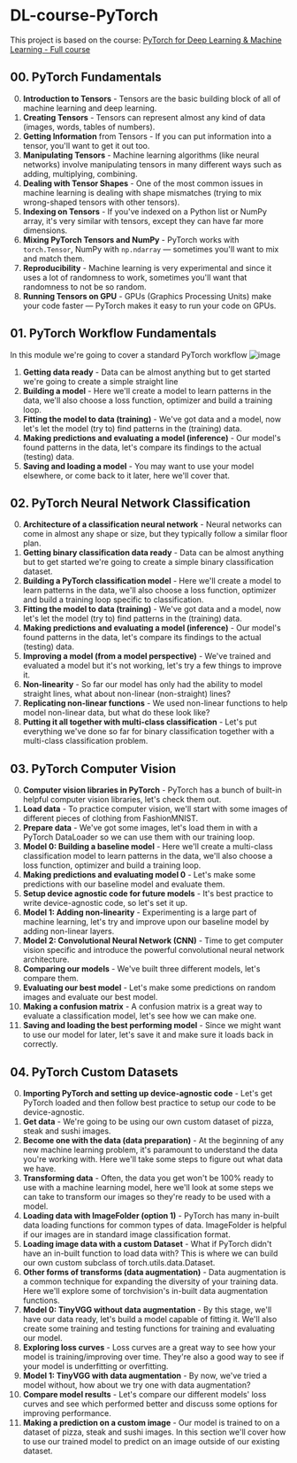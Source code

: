 # DL-course-PyTorch
This project is based on the course:  [PyTorch for Deep Learning & Machine Learning - Full course](https://www.youtube.com/watch?v=V_xro1bcAuA&pp=2AbqoAU%3D)

## 00. PyTorch Fundamentals

0. **Introduction to Tensors** - Tensors are the basic building block of all of machine learning and deep learning.
1. **Creating Tensors** - Tensors can represent almost any kind of data (images, words, tables of numbers).
2. **Getting Information** from Tensors - If you can put information into a tensor, you'll want to get it out too.
3. **Manipulating Tensors** - Machine learning algorithms (like neural networks) involve manipulating tensors in many different ways such as adding, multiplying, combining.
4. **Dealing with Tensor Shapes** - One of the most common issues in machine learning is dealing with shape mismatches (trying to mix wrong-shaped tensors with other tensors).
5. **Indexing on Tensors** - If you've indexed on a Python list or NumPy array, it's very similar with tensors, except they can have far more dimensions.
6. **Mixing PyTorch Tensors and NumPy** - PyTorch works with `torch.Tensor`, NumPy with `np.ndarray` — sometimes you'll want to mix and match them.
7. **Reproducibility** - Machine learning is very experimental and since it uses a lot of randomness to work, sometimes you'll want that randomness to not be so random.
8. **Running Tensors on GPU** - GPUs (Graphics Processing Units) make your code faster — PyTorch makes it easy to run your code on GPUs.

## 01. PyTorch Workflow Fundamentals

In this module we're going to cover a standard PyTorch workflow
![image](https://github.com/user-attachments/assets/6499c066-9b78-4334-8cb1-6cd372ab7909)

1. **Getting data ready** - Data can be almost anything but to get started we're going to create a simple straight line
2. **Building a model** - Here we'll create a model to learn patterns in the data, we'll also choose a loss function, optimizer and build a training loop.
3. **Fitting the model to data (training)** - We've got data and a model, now let's let the model (try to) find patterns in the (training) data.
4. **Making predictions and evaluating a model (inference)** - Our model's found patterns in the data, let's compare its findings to the actual (testing) data.
5. **Saving and loading a model** - You may want to use your model elsewhere, or come back to it later, here we'll cover that.

## 02. PyTorch Neural Network Classification

0. **Architecture of a classification neural network** - Neural networks can come in almost any shape or size, but they typically follow a similar floor plan.
1. **Getting binary classification data ready** - Data can be almost anything but to get started we're going to create a simple binary classification dataset.
2. **Building a PyTorch classification model** - Here we'll create a model to learn patterns in the data, we'll also choose a loss function, optimizer and build a training loop specific to classification.
3. **Fitting the model to data (training)** - We've got data and a model, now let's let the model (try to) find patterns in the (training) data.
4. **Making predictions and evaluating a model (inference)** - Our model's found patterns in the data, let's compare its findings to the actual (testing) data.
5. **Improving a model (from a model perspective)** - We've trained and evaluated a model but it's not working, let's try a few things to improve it.
6. **Non-linearity** - So far our model has only had the ability to model straight lines, what about non-linear (non-straight) lines?
7. **Replicating non-linear functions** - We used non-linear functions to help model non-linear data, but what do these look like?
8. **Putting it all together with multi-class classification** - Let's put everything we've done so far for binary classification together with a multi-class classification problem.

## 03. PyTorch Computer Vision

0. **Computer vision libraries in PyTorch** - PyTorch has a bunch of built-in helpful computer vision libraries, let's check them out.
1. **Load data** - To practice computer vision, we'll start with some images of different pieces of clothing from FashionMNIST.
2. **Prepare data** - We've got some images, let's load them in with a PyTorch DataLoader so we can use them with our training loop.
3. **Model 0: Building a baseline model** - Here we'll create a multi-class classification model to learn patterns in the data, we'll also choose a loss function, optimizer and build a training loop.
4. **Making predictions and evaluating model 0** - Let's make some predictions with our baseline model and evaluate them.
5. **Setup device agnostic code for future models** - It's best practice to write device-agnostic code, so let's set it up.
6. **Model 1: Adding non-linearity** - Experimenting is a large part of machine learning, let's try and improve upon our baseline model by adding non-linear layers.
7. **Model 2: Convolutional Neural Network (CNN)** - Time to get computer vision specific and introduce the powerful convolutional neural network architecture.
8. **Comparing our models** - We've built three different models, let's compare them.
9. **Evaluating our best model** - Let's make some predictions on random images and evaluate our best model.
10. **Making a confusion matrix**	- A confusion matrix is a great way to evaluate a classification model, let's see how we can make one.
11. **Saving and loading the best performing model** - Since we might want to use our model for later, let's save it and make sure it loads back in correctly.

## 04. PyTorch Custom Datasets

0. **Importing PyTorch and setting up device-agnostic code** - Let's get PyTorch loaded and then follow best practice to setup our code to be device-agnostic.
1. **Get data** - We're going to be using our own custom dataset of pizza, steak and sushi images.
2. **Become one with the data (data preparation)** - At the beginning of any new machine learning problem, it's paramount to understand the data you're working with. Here we'll take some steps to figure out what data we have.
3. **Transforming data** - Often, the data you get won't be 100% ready to use with a machine learning model, here we'll look at some steps we can take to transform our images so they're ready to be used with a model.
4. **Loading data with ImageFolder (option 1)** - PyTorch has many in-built data loading functions for common types of data. ImageFolder is helpful if our images are in standard image classification format.
5. **Loading image data with a custom Dataset** - What if PyTorch didn't have an in-built function to load data with? This is where we can build our own custom subclass of torch.utils.data.Dataset.
6. **Other forms of transforms (data augmentation)** - Data augmentation is a common technique for expanding the diversity of your training data. Here we'll explore some of torchvision's in-built data augmentation functions.
7. **Model 0: TinyVGG without data augmentation** - By this stage, we'll have our data ready, let's build a model capable of fitting it. We'll also create some training and testing functions for training and evaluating our model.
8. **Exploring loss curves** - Loss curves are a great way to see how your model is training/improving over time. They're also a good way to see if your model is underfitting or overfitting.
9. **Model 1: TinyVGG with data augmentation** - By now, we've tried a model without, how about we try one with data augmentation?
10. **Compare model results** - Let's compare our different models' loss curves and see which performed better and discuss some options for improving performance.
11. **Making a prediction on a custom image** - Our model is trained to on a dataset of pizza, steak and sushi images. In this section we'll cover how to use our trained model to predict on an image outside of our existing dataset.
